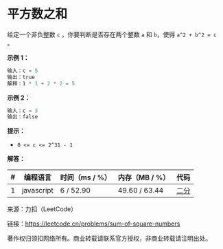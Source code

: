 # 平方数之和

给定一个非负整数 `c` ，你要判断是否存在两个整数 `a` 和 `b`，使得 `a^2 + b^2 = c` 。

**示例 1：**

``` javascript
输入：c = 5
输出：true
解释：1 * 1 + 2 * 2 = 5
```

**示例 2：**

``` javascript
输入：c = 3
输出：false
```

**提示：**

- `0 <= c <= 2^31 - 1`

**解答：**

**#**|**编程语言**|**时间（ms / %）**|**内存（MB / %）**|**代码**
--|--|--|--|--
1|javascript|6 / 52.90|49.60 / 63.44|[二分](./javascript/ac_v1.js)

来源：力扣（LeetCode）

链接：https://leetcode.cn/problems/sum-of-square-numbers

著作权归领扣网络所有。商业转载请联系官方授权，非商业转载请注明出处。
